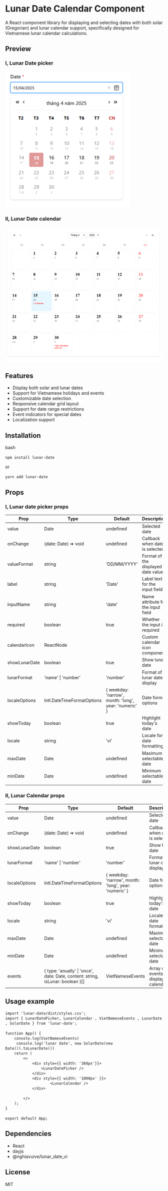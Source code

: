 # Lunar Date Calendar Component

A React component library for displaying and selecting dates with both solar (Gregorian) and lunar calendar support, specifically designed for Vietnamese lunar calendar calculations.

## Preview

### I, Lunar Date picker

![Lunar Date Picker](./src/icons/datepicker.png)


### II, Lunar Date calendar

![Lunar Date Calendar](./src/icons/calendar.png)



## Features

-   Display both solar and lunar dates
-   Support for Vietnamese holidays and events
-   Customizable date selection
-   Responsive calendar grid layout
-   Support for date range restrictions
-   Event indicators for special dates
-   Localization support

## Installation

bash

`npm install lunar-date`

or

`yarn add lunar-date`

## Props

### I, Lunar date picker props

| Prop | Type | Default | Description |
|------|------|---------|-------------|
| value | Date | undefined | Selected date |
| onChange | (date: Date) => void | undefined | Callback when date is selected |
| valueFormat | string | 'DD/MM/YYYY' | Format of the displayed date value |
| label | string | 'Date' | Label text for the input field |
| inputName | string | 'date' | Name attribute for the input field |
| required | boolean | true | Whether the input is required |
| calendarIcon | ReactNode | <CalendarIcon /> | Custom calendar icon component |
| showLunarDate | boolean | true | Show lunar date |
| lunarFormat | 'name' \| 'number' | 'number' | Format of lunar date display |
| localeOptions | Intl.DateTimeFormatOptions | { weekday: 'narrow', month: 'long', year: 'numeric' } | Date format options |
| showToday | boolean | true | Highlight today's date |
| locale | string | 'vi' | Locale for date formatting |
| maxDate | Date | undefined | Maximum selectable date |
| minDate | Date | undefined | Minimum selectable date |

### II, Lunar Calendar props 

| Prop | Type | Default | Description |
|------|------|---------|-------------|
| value | Date | undefined | Selected date |
| onChange | (date: Date) => void | undefined | Callback when date is selected |
| showLunarDate | boolean | true | Show lunar date |
| lunarFormat | 'name' \| 'number' | 'number' | Format of lunar date display |
| localeOptions | Intl.DateTimeFormatOptions | { weekday: 'narrow', month: 'long', year: 'numeric' } | Date format options |
| showToday | boolean | true | Highlight today's date |
| locale | string | 'vi' | Locale for date formatting |
| maxDate | Date | undefined | Maximum selectable date |
| minDate | Date | undefined | Minimum selectable date |
| events | { type: 'anually' \| 'once', date: Date, content: string, isLunar: boolean }[] | VietNameseEvents | Array of events to display on calendar |


## Usage example 
```
import 'lunar-date/dist/styles.css';
import { LunarDatePicker, LunarCalendar , VietNameseEvents , LunarDate , SolarDate } from 'lunar-date';

function App() {
    console.log(VietNameseEvents)
     console.log('lunar date', new SolarDate(new Date()).toLunarDate())
	return (
        <>
            <div style={{ width: '360px'}}>
                <LunarDatePicker />
            </div>
            <div style={{ width: '1000px' }}>
                    <LunarCalendar />
            </div>
           
        </>
	);
}

export default App;

```

## Dependencies

- React
- dayjs
- @nghiavuive/lunar_date_vi

## License

MIT
